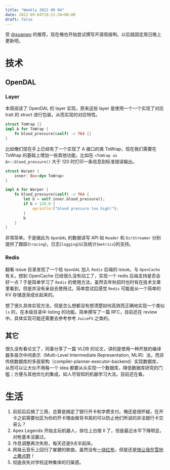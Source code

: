 ```yaml
---
title: "Weekly 2022 09 04"
date: 2022-09-04T19:21:34+08:00
draft: false
---
```


受 [@xuanwo](https://github.com/xuanwo) 的推荐，现在俺也开始尝试撰写开源周报咧。以后就固定周日晚上更新吧。

# 技术

## OpenDAL

### Layer

本周阅读了 OpenDAL 的 layer 实现，原来这些 layer 是使用一个一个实现了对应 trait 的 struct 进行包装，从而实现的对应特性。

```rust
struct ToWrap {}
impl A for ToWrap {
    fn blood_pressure(&self) -> f64 {}
}
```

比如俺们现在手上已经有了一个实现了 A 接口的类 ToWrap，现在我们需要在 ToWrap 的基础上增加一些其他功能，比如在 `<ToWrap as A>::blood_pressure()` 大于 120 时打印一条信息到标准错误输出。

```rust
struct Warper {
    inner: Box<dyn ToWrap>
}

impl A for Warper {
    fn blood_pressure(&self) -> f64 {
        let b = self.inner.blood_pressure();
        if b > 120.0 {
            eprintln!("blood pressure too high!");
        }
        b
    }
}
```

非常简单。于是据此为 `OpenDAL` 的数据读写 API 如 `Reader` 和 `DirStreamer` 分别提供了跟踪(`tracing`)，日志(`logging`)以及统计(`metrics`)的支持。

### Redis

翻看 issue 目录发现了一个给 `OpenDAL` 加入 `Redis` 后端的 issue。与 `OpenCache` 有关。想到 OpenCache 已经很久没有动工了，实现一个 redis 后端支持是否会好一点？于是简单学习了 `Redis` 的使用方法，虽然去年秋招时也时有在技术文章里看到，但是并没有亲自去使用过。简单尝试后感觉 `Redis` 可能是从一个简单的 KV 存储逐渐成长起来的。

想了很久具体实现方法，但是怎么想都没有想清楚如何高效而正确地实现一个类似 `ls` 的，在本级目录中 listing 的功能。简单撰写了一篇 RFC，目前还在 review 中。具体实现可能还需要去参考参考 `JuiceFS` 之类的。

## 其它

很久没有看论文了，同事分享了一篇 VLDB 的论文，讲的是使用一种开放的编译器多层次中间表示（Multi-Level Intermediate Representation, MLIR）法，而非传统数据库的多层架构（compiler-planner-executor-backend）实现数据库，从而可以让大伙不用每一个 idea 都要从头实现一个数据库，降低数据库研究的门槛；方便与其他优化的集成，如人尽皆知的机器学习大法。目前还在看。

# 生活

1. 前前后后搞了三周，总算是搞定了银行开卡和学费支付。俺还是很怀疑，在开卡之前需要社区为你的开卡理由做背书真的可以防止他们所说的非法银行卡交易么？
2. Apex Legends 开始主玩机器人，排位上白银 II 了，但是最近水平下降明显，对枪基本没赢过。
3. 作息调整再次失败，每天还是9点半起床。
4. 网易云音乐上回归了崔健的歌曲，虽然没有[一块红布](https://youtu.be/l8UPST1ZKSw)，但是还是[快让我在雪地上撒点野](https://music.163.com/#/song?id=1962385459)！
5. 彻底丧失对学校这种集体的归属感。
